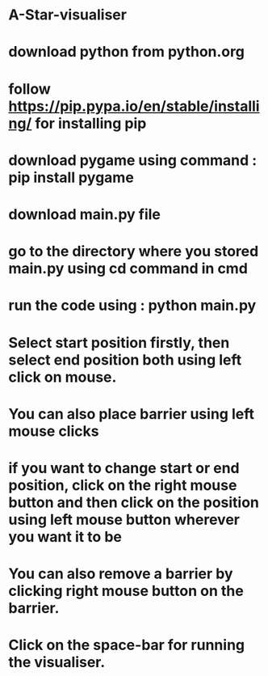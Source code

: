 # A-Star-visualiser

# download python from python.org
# follow https://pip.pypa.io/en/stable/installing/ for installing pip
# download pygame using command : pip install pygame

# download main.py file 
# go to the directory where you stored main.py using cd command in cmd
# run the code using : python main.py

# Select start position firstly, then select end position both using left click on mouse.
# You can also place barrier using left mouse clicks
# if you want to change start or end position, click on the right mouse button and then click on the position using left mouse button wherever you want it to be
# You can also remove a barrier by clicking right mouse button on the barrier.

# Click on the space-bar for running the visualiser.
